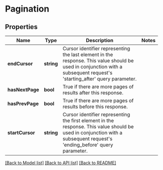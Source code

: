# Pagination

## Properties
Name | Type | Description | Notes
------------ | ------------- | ------------- | -------------
**endCursor** | **string** | Cursor identifier representing the last element in the response. This value should be used in conjunction with a subsequent request&#39;s &#39;starting_after&#39; query parameter. | 
**hasNextPage** | **bool** | True if there are more pages of results after this response. | 
**hasPrevPage** | **bool** | True if there are more pages of results before this response. | 
**startCursor** | **string** | Cursor identifier representing the first element in the response. This value should be used in conjunction with a subsequent request&#39;s &#39;ending_before&#39; query parameter. | 

[[Back to Model list]](../README.md#documentation-for-models) [[Back to API list]](../README.md#documentation-for-api-endpoints) [[Back to README]](../README.md)


